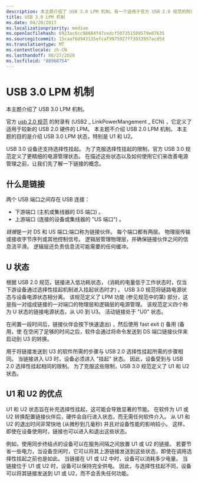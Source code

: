```yaml
---
description: 本主题介绍了 USB 3.0 LPM 机制。有一个适用于官方 USB 2.0 规范的附录 (USB2_LinkPowerMangement_ECN) ，该规范定义了用于更新的 USB 2.0 硬件的 LPM。
title: USB 3.0 LPM 机制
ms.date: 04/20/2017
ms.localizationpriority: medium
ms.openlocfilehash: 6923ac6cc98684f47cedcf507351589579e07635
ms.sourcegitcommit: 15caaf6d943135efcaf9975927ff3933957acd5d
ms.translationtype: MT
ms.contentlocale: zh-CN
ms.lasthandoff: 08/27/2020
ms.locfileid: "88968754"
---
```

# <a name="usb-30-lpm-mechanism"></a>USB 3.0 LPM 机制


本主题介绍了 USB 3.0 LPM 机制。

官方 [usb 2.0 规范](https://go.microsoft.com/fwlink/p/?linkid=230961) 的附录有 (USB2 \_ LinkPowerMangement \_ ECN) ，它定义了适用于较新的 USB 2.0 硬件的 LPM。 本主题不介绍 USB 2.0 LPM 机制。 本主题的目的是介绍 USB 3.0 LPM 状态，特别是 U1 和 U2。

USB 3.0 设备还支持选择性挂起。 为了克服选择性挂起的限制，官方 USB 3.0 规范定义了更精细的电源管理状态。 在描述这些状态以及如何使用它们来改善电源管理之前，让我们先了解一下链接的概念。

## <a name="what-is-a-link"></a>什么是链接


两个 USB 端口之间存在 USB 连接：

-   下游端口 (主机或集线器的 DS 端口) 。
-   上游端口 (连接的设备或集线器的 "US 端口") 。

*链接*是一对 DS 和 US 端口;端口称为链接伙伴。 每个端口都有两层。 物理层传输或接收字节序列或其他控制信号。 逻辑层管理物理层，并确保链接伙伴之间的信息流平滑。 逻辑层还负责信息流可能需要的任何缓冲。

## <a name="u-states"></a>U 状态


根据 USB 2.0 规范，链接进入低功耗状态， (消耗的电量低于工作状态时，仅当下游设备通过选择性挂起机制进入挂起状态时才) 。 USB 3.0 规范将链路电源状态与设备电源状态相分离。 该规范定义了 LPM 功能 (参见规范中的第) 部分，这是指一对组成链接的一对端口的物理层和逻辑层的电源管理。 该规范定义四个称为 U 状态的链接电源状态，从 U0 到 U3。 活动链接处于 "U0" 状态。

在闲置一段时间后，链接伙伴会按下快速退出) ，然后使用 fast exit () 备用 (备用，使 在空闲了足够的时间之后，软件会通过将命令发送到 DS 端口链接伙伴来启动到 U3 的转换。

用于将链接发送到 U3 的软件所需的步骤与 USB 2.0 选择性挂起所需的步骤相同。 当链接进入 U3 时，设备必须进入 "挂起" 状态。 因此，设备受到与 USB 2.0 选择性挂起相同的限制。 为了克服这些限制，USB 3.0 规范定义了 U1 和 U2 状态。

## <a name="advantages-of-u1-and-u2"></a>U1 和 U2 的优点


U1 和 U2 状态旨在补充选择性挂起，这可能会导致显著的节能。 在软件为 U1 或 U2 转换配置链接伙伴后，硬件会自行进入状态，而无需任何软件介入。 从 U1 和 U2 的退出时间非常快地 (从微秒到几毫秒) 并且对设备性能的影响较小。 这样，即使在设备使用时，链接也可以进入和退出这些状态。

例如，使用同步终结点的设备可以在服务间隔之间放置 U1 或 U2 的链接。 若要节省一些电力，当设备空闲时，它可以将其上游链接发送到这些状态，即使在调用选择性挂起之前也是如此。 当链接在 U1 或 U2 中时，设备可以消耗多少电量。 当链接位于 U1 或 U2 时，设备可以保持完全供电。 因此，与选择性挂起不同，设备可以将其链接发送到 U1 或 U2，而不会丢失任何功能。

 

 




